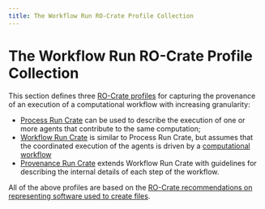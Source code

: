 ```yaml
---
title: The Workflow Run RO-Crate Profile Collection
---
```



# The Workflow Run RO-Crate Profile Collection

This section defines three [RO-Crate profiles](https://www.researchobject.org/ro-crate/profiles.html) for capturing the provenance of an execution of a computational workflow with increasing granularity:

* [Process Run Crate](process_run_crate) can be used to describe the execution of one or more agents that contribute to the same computation;
* [Workflow Run Crate](workflow_run_crate) is similar to Process Run Crate, but assumes that the coordinated execution of the agents is driven by a [computational workflow](https://bioschemas.org/types/ComputationalWorkflow/1.0-RELEASE)
* [Provenance Run Crate](provenance_run_crate) extends Workflow Run Crate with guidelines for describing the internal details of each step of the workflow.

All of the above profiles are based on the [RO-Crate recommendations on representing software used to create files](https://www.researchobject.org/ro-crate/1.1/provenance.html#software-used-to-create-files).
